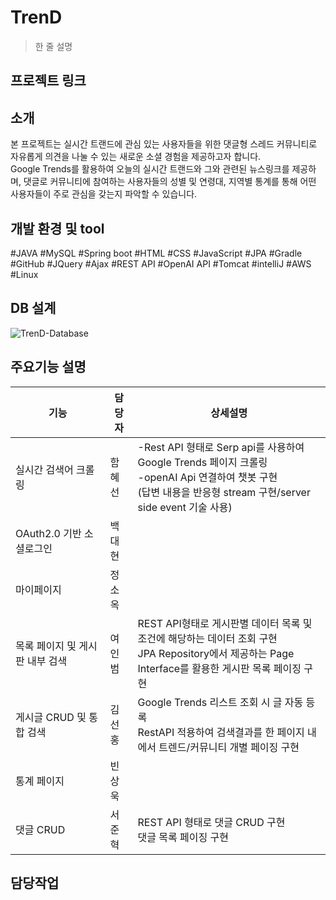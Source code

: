 # TrenD
> 한 줄 설명
## 프로젝트 링크
## 소개
본 프로젝트는 실시간 트랜드에 관심 있는 사용자들을 위한 댓글형 스레드 커뮤니티로 자유롭게 의견을 나눌 수 있는 새로운 소셜 경험을 제공하고자 합니다.  
Google Trends를 활용하여 오늘의 실시간 트랜드와 그와 관련된 뉴스링크를 제공하며, 댓글로 커뮤니티에 참여하는 사용자들의 성별 및 연령대, 지역별 통계를 통해 어떤 사용자들이 주로 관심을 갖는지 파악할 수 있습니다.  

## 개발 환경 및 tool
#JAVA #MySQL #Spring boot #HTML #CSS #JavaScript #JPA #Gradle #GitHub  #JQuery #Ajax #REST API #OpenAI API 
 #Tomcat #intelliJ #AWS #Linux

## DB 설계
![TrenD-Database](https://github.com/JunHyeokSeo/trenD/assets/55777781/d6d4da99-90f7-4e04-88e0-f8dcd3d51233)

## 주요기능 설명
| 기능 | 담당자 | 상세설명 |
| --- | --- | --- |
| 실시간 검색어 크롤링 | 함혜선 | -Rest API 형태로 Serp api를 사용하여 Google Trends 페이지 크롤링 </br> -openAI Api 연결하여 챗봇 구현</br>(답변 내용을 반응형 stream 구현/server side event 기술 사용)  |
| OAuth2.0 기반 소셜로그인 | 백대현 |  |
| 마이페이지 | 정소옥 |  |
| 목록 페이지 및 게시판 내부 검색 | 여인범 | REST API형태로 게시판별 데이터 목록 및 조건에 해당하는 데이터 조회 구현</br>JPA Repository에서 제공하는 Page Interface를 활용한 게시판 목록 페이징 구현 |
| 게시글 CRUD 및 통합 검색 | 김선홍 | Google Trends 리스트 조회 시 글 자동 등록</br>RestAPI 적용하여 검색결과를 한 페이지 내에서 트렌드/커뮤니티 개별 페이징 구현 |
| 통계 페이지 | 빈상욱 |  |
| 댓글 CRUD | 서준혁 | REST API 형태로 댓글 CRUD 구현</br>댓글 목록 페이징 구현|

## 담당작업
